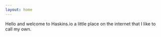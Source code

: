 ```yaml
---
layout: home
---
```


Hello and welcome to Haskins.io a little place on the internet that I like to call my own.


